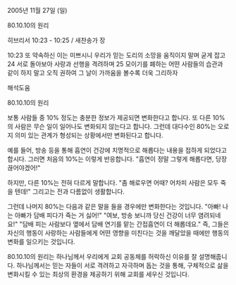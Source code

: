 2005년 11월 27일 (일)

80.10.10의 원리



히브리서 10:23 - 10:25 / 새찬송가  장


10:23 또 약속하신 이는 미쁘시니 우리가 믿는 도리의 소망을 움직이지 말며 굳게 잡고 24 서로 돌아보아 사랑과 선행을 격려하며 25 모이기를 폐하는 어떤 사람들의 습관과 같이 하지 말고 오직 권하여 그 날이 가까움을 볼수록 더욱 그리하자

해석도움





80.10.10의 원리 

보통 사람들 중 10% 정도는 충분한 정보가 제공되면 변화한다고 합니다. 또 다른 10%의 사람은 무슨 일이 일어나도 변화되지 않는다고 합니다. 그런데 대다수인 80%는 오로지 의미 있는 관계가 형성되는 상황에서만 변화된다고 합니다. 

예를 들어, 방송 등을 통해 흡연이 건강에 치명적으로 해롭다는 내용을 접하게 되었다고 합시다. 
그러면 처음의 10%는 이렇게 반응합니다. 
"흡연이 정말 그렇게 해롭다면, 당장 끊어야겠어!" 

하지만, 다른 10%는 전혀 다르게 말합니다. 
"좀 해로우면 어때? 어차피 사람은 모두 죽을 텐데!" 
그리고는 전과 다름없이 생활합니다. 

그런데 나머지 80%는 다음과 같은 말을 들을 경우에만 변화한다는 것입니다. 
"아빠! 나는 아빠가 담배 피다가 죽는 거 싫어!" 
"여보, 방송 보니까 당신 건강이 너무 염려되네요!" 
"담배 피는 사람보다 옆에서 담배 연기를 맡는 간접흡연이 더 해롭데요." 
즉, 그들은 자신의 행동이 사랑하는 사람들에게 어떤 영향을 미친다는 것을 깨달았을 때에만 행동의 변화를 일으키는 것입니다. 

80.10.10의 원리는 하나님께서 우리에게 교회 공동체를 허락하신 이유를 잘 설명해줍니다. 하나님께서는 믿는 자들이 서로 격려하고 자극하며 돕는 것을 통해, 구체적으로 삶을 변화시킬 수 있는 최상의 환경을 제공하기 위해 교회를 세우신 것입니다.